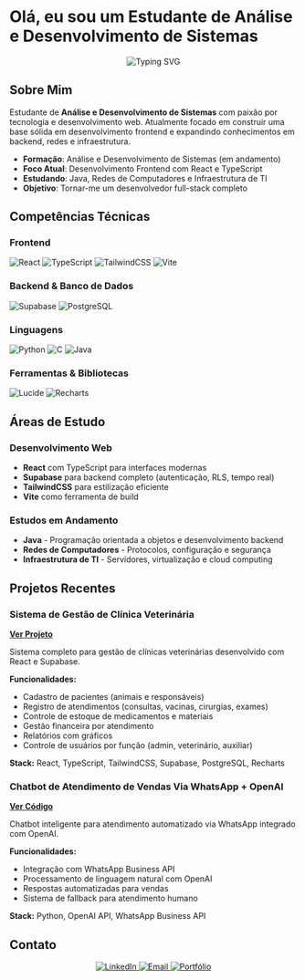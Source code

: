 # Olá, eu sou um Estudante de Análise e Desenvolvimento de Sistemas

<div align="center">
  <img src="https://readme-typing-svg.herokuapp.com?font=Fira+Code&pause=1000&color=2196F3&center=true&vCenter=true&width=435&lines=Estudante+de+ADS;Desenvolvedor+Frontend;Aprendendo+Java+e+Redes;Sempre+em+Evolução" alt="Typing SVG" />
</div>

## Sobre Mim

Estudante de **Análise e Desenvolvimento de Sistemas** com paixão por tecnologia e desenvolvimento web. Atualmente focado em construir uma base sólida em desenvolvimento frontend e expandindo conhecimentos em backend, redes e infraestrutura.

- **Formação**: Análise e Desenvolvimento de Sistemas (em andamento)
- **Foco Atual**: Desenvolvimento Frontend com React e TypeScript
- **Estudando**: Java, Redes de Computadores e Infraestrutura de TI
- **Objetivo**: Tornar-me um desenvolvedor full-stack completo

## Competências Técnicas

### Frontend
![React](https://img.shields.io/badge/React-61DAFB?style=for-the-badge&logo=react&logoColor=black)
![TypeScript](https://img.shields.io/badge/TypeScript-3178C6?style=for-the-badge&logo=typescript&logoColor=white)
![TailwindCSS](https://img.shields.io/badge/Tailwind_CSS-38B2AC?style=for-the-badge&logo=tailwind-css&logoColor=white)
![Vite](https://img.shields.io/badge/Vite-646CFF?style=for-the-badge&logo=vite&logoColor=white)

### Backend & Banco de Dados
![Supabase](https://img.shields.io/badge/Supabase-3ECF8E?style=for-the-badge&logo=supabase&logoColor=white)
![PostgreSQL](https://img.shields.io/badge/PostgreSQL-336791?style=for-the-badge&logo=postgresql&logoColor=white)

### Linguagens
![Python](https://img.shields.io/badge/Python-3776AB?style=for-the-badge&logo=python&logoColor=white)
![C](https://img.shields.io/badge/C-A8B9CC?style=for-the-badge&logo=c&logoColor=black)
![Java](https://img.shields.io/badge/Java-007396?style=for-the-badge&logo=openjdk&logoColor=white)

### Ferramentas & Bibliotecas
![Lucide](https://img.shields.io/badge/Lucide-000000?style=for-the-badge&logo=lucide&logoColor=white)
![Recharts](https://img.shields.io/badge/Recharts-FF6384?style=for-the-badge&logo=chart.js&logoColor=white)

## Áreas de Estudo

### Desenvolvimento Web
- **React** com TypeScript para interfaces modernas
- **Supabase** para backend completo (autenticação, RLS, tempo real)
- **TailwindCSS** para estilização eficiente
- **Vite** como ferramenta de build

### Estudos em Andamento
- **Java** - Programação orientada a objetos e desenvolvimento backend
- **Redes de Computadores** - Protocolos, configuração e segurança
- **Infraestrutura de TI** - Servidores, virtualização e cloud computing

## Projetos Recentes

### Sistema de Gestão de Clínica Veterinária
**[Ver Projeto](https://brunnoprojetoclinica.netlify.app/)**

Sistema completo para gestão de clínicas veterinárias desenvolvido com React e Supabase.

**Funcionalidades:**
- Cadastro de pacientes (animais e responsáveis)
- Registro de atendimentos (consultas, vacinas, cirurgias, exames)
- Controle de estoque de medicamentos e materiais
- Gestão financeira por atendimento
- Relatórios com gráficos
- Controle de usuários por função (admin, veterinário, auxiliar)

**Stack:** React, TypeScript, TailwindCSS, Supabase, PostgreSQL, Recharts

### Chatbot de Atendimento de Vendas Via WhatsApp + OpenAI
**[Ver Código](https://github.com/brunnojob/chatbot-atendimento)**

Chatbot inteligente para atendimento automatizado via WhatsApp integrado com OpenAI.

**Funcionalidades:**
- Integração com WhatsApp Business API
- Processamento de linguagem natural com OpenAI
- Respostas automatizadas para vendas
- Sistema de fallback para atendimento humano

**Stack:** Python, OpenAI API, WhatsApp Business API

## Contato

<div align="center">
  <a href="https://www.linkedin.com/in/brunnojob/" target="_blank">
    <img src="https://img.shields.io/badge/LinkedIn-0077B5?style=for-the-badge&logo=linkedin&logoColor=white" alt="LinkedIn"/>
  </a>
  <a href="mailto:brunnosilveirajob@gmail.com">
    <img src="https://img.shields.io/badge/Email-D14836?style=for-the-badge&logo=gmail&logoColor=white" alt="Email"/>
  </a>
  <a href="https://brunnosilveira.netlify.app/" target="_blank">
    <img src="https://img.shields.io/badge/Portfólio-000000?style=for-the-badge&logo=vercel&logoColor=white" alt="Portfólio"/>
  </a>
</div>

